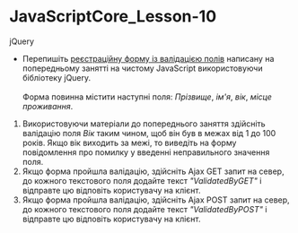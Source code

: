 # JavaScriptCore_Lesson-10
jQuery

* Перепишiть [реєстраційну форму із валідацією полів](https://github.com/AlexeyDolgov/JavaScriptCore_Lesson-10/tree/master/JavaScriptCore_Lesson-10/task10)
написану на попередньому заняттi на чистому JavaScript використовуючи бібліотеку jQuery.<br><br>
Форма повинна містити наступні поля: <i>Прізвище</i>, <i>ім'я</i>, <i>вік</i>, <i>місце проживання</i>.<br>
1. Використовуючи матеріали до попереднього заняття здійснiть валідацію поля <i>Вік</i> таким чином, щоб він був в межах від 1 до 100
років. Якщо вік виходить за межі, то виведiть на форму повідомлення про помилку у введенні неправильного значення поля.<br>
2. Якщо форма пройшла валідацію, здійснiть Ajax GET запит на север, до кожного текстового поля додайте текст <i>"ValidatedByGET"</i>
і відправте цю відповіть користувачу на клієнт.<br>
3. Якщо форма пройшла валідацію, здійснiть Ajax POST запит на север, до кожного текстового поля додайте текст <i>"ValidatedByPOST"</i>
і відправте цю відповіть користувачу на клієнт.<br>
